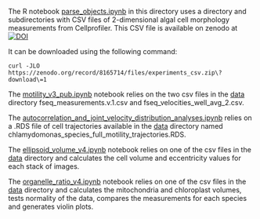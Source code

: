 The R notebook [parse_objects.ipynb](./parse_objects.ipynb) in this directory uses a directory and subdirectories with CSV files of 2-dimensional algal cell morphology measurements from Cellprofiler.
This CSV file is available on zenodo at [![DOI](https://zenodo.org/badge/DOI/10.5281/zenodo.8165714.svg)](https://doi.org/10.5281/zenodo.8165714)

It can be downloaded using the following command:

```
curl -JLO https://zenodo.org/record/8165714/files/experiments_csv.zip\?download\=1
```

The [motility_v3_pub.ipynb](./motility_v3_pub.ipynb) notebook relies on the two csv files in the [data](./data) directory fseq_measurements.v.1.csv and fseq_velocities_well_avg_2.csv.

The [autocorrelation_and_joint_velocity_distribution_analyses.ipynb](./autocorrelation_and_joint_velocity_distribution_analyses.ipynb) relies on a .RDS file of cell trajectories available in the [data](./data) directory named chlamydomonas_species_full_motility_trajectories.RDS.

The [ellipsoid_volume_v4.ipynb](./ellipsoid_volume_v4.ipynb) notebook relies on one of the csv files in the [data](./data) directory and calculates the cell volume and eccentricity values for each stack of images.

The [organelle_ratio_v4.ipynb](./organelle_ratio_v4.ipynb) notebook relies on one of the csv files in the [data](./data) directory and calculates the mitochondria and chloroplast volumes, tests normality of the data, compares the measurements for each species and generates violin plots.
